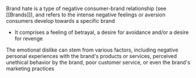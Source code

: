 Brand hate is a type of negative consumer-brand relationship (see [[Brands]]), and refers to the intense negative feelings or aversion consumers develop towards a specific brand
- It comprises a feeling of betrayal, a desire for avoidance and/or a desire for revenge

The emotional dislike can stem from various factors, including negative personal experiences with the brand's products or services, perceived unethical behavior by the brand, poor customer service, or even the brand's marketing practices